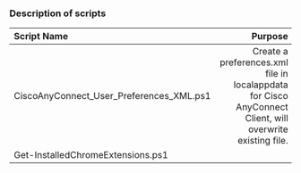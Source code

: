 ### Description of scripts
|Script Name|Purpose|
|:---|---:|
|CiscoAnyConnect_User_Preferences_XML.ps1|Create a preferences.xml file in localappdata for Cisco AnyConnect Client, will overwrite existing file. |
|Get-InstalledChromeExtensions.ps1| |
